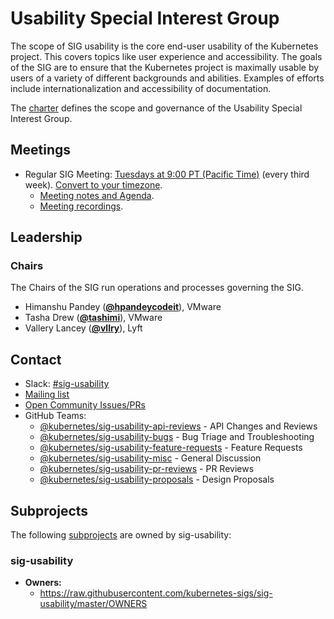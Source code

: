 <!---
This is an autogenerated file!

Please do not edit this file directly, but instead make changes to the
sigs.yaml file in the project root.

To understand how this file is generated, see https://git.k8s.io/community/generator/README.md
--->
# Usability Special Interest Group

The scope of SIG usability is the core end-user usability of the Kubernetes project. This covers topics like user experience and accessibility. The goals of the SIG are to ensure that the Kubernetes project is maximally usable by users of a variety of different backgrounds and abilities. Examples of efforts include internationalization and accessibility of documentation.

The [charter](charter.md) defines the scope and governance of the Usability Special Interest Group.

## Meetings
* Regular SIG Meeting: [Tuesdays at 9:00 PT (Pacific Time)](https://zoom.us/j/3832562240) (every third week). [Convert to your timezone](http://www.thetimezoneconverter.com/?t=9:00&tz=PT%20%28Pacific%20Time%29).
  * [Meeting notes and Agenda](https://docs.google.com/document/d/1gJHgt8RpH4TvqPuC8NtR31-CMqtTYkHy_loxubHq8lg/).
  * [Meeting recordings](https://www.youtube.com/playlist?list=PL69nYSiGNLP0eY-U8DVJWHBwKvMDEtOxx).

## Leadership

### Chairs
The Chairs of the SIG run operations and processes governing the SIG.

* Himanshu Pandey (**[@hpandeycodeit](https://github.com/hpandeycodeit)**), VMware
* Tasha Drew (**[@tashimi](https://github.com/tashimi)**), VMware
* Vallery Lancey (**[@vllry](https://github.com/vllry)**), Lyft

## Contact
- Slack: [#sig-usability](https://kubernetes.slack.com/messages/sig-usability)
- [Mailing list](https://groups.google.com/forum/#!forum/kubernetes-sig-usability)
- [Open Community Issues/PRs](https://github.com/kubernetes/community/labels/sig%2Fusability)
- GitHub Teams:
    - [@kubernetes/sig-usability-api-reviews](https://github.com/orgs/kubernetes/teams/sig-usability-api-reviews) - API Changes and Reviews
    - [@kubernetes/sig-usability-bugs](https://github.com/orgs/kubernetes/teams/sig-usability-bugs) - Bug Triage and Troubleshooting
    - [@kubernetes/sig-usability-feature-requests](https://github.com/orgs/kubernetes/teams/sig-usability-feature-requests) - Feature Requests
    - [@kubernetes/sig-usability-misc](https://github.com/orgs/kubernetes/teams/sig-usability-misc) - General Discussion
    - [@kubernetes/sig-usability-pr-reviews](https://github.com/orgs/kubernetes/teams/sig-usability-pr-reviews) - PR Reviews
    - [@kubernetes/sig-usability-proposals](https://github.com/orgs/kubernetes/teams/sig-usability-proposals) - Design Proposals

## Subprojects

The following [subprojects][subproject-definition] are owned by sig-usability:
### sig-usability
- **Owners:**
  - https://raw.githubusercontent.com/kubernetes-sigs/sig-usability/master/OWNERS

[subproject-definition]: https://github.com/kubernetes/community/blob/master/governance.md#subprojects
<!-- BEGIN CUSTOM CONTENT -->

<!-- END CUSTOM CONTENT -->
